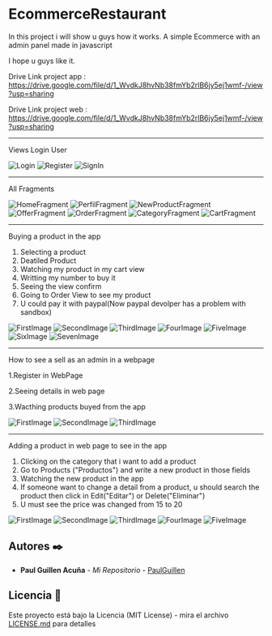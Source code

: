 # EcommerceRestaurant

In this project i will show u guys how it works. A simple Ecommerce with an admin panel made in javascript

I hope u guys like it.

Drive Link project app : https://drive.google.com/file/d/1_WvdkJ8hvNb38fmYb2rlB6jy5ej1wmf-/view?usp=sharing

Drive Link project web : https://drive.google.com/file/d/1_WvdkJ8hvNb38fmYb2rlB6jy5ej1wmf-/view?usp=sharing

---------------------------------------------------------------------------------------------------------------------

Views Login User

![Login](https://user-images.githubusercontent.com/43099030/130369433-4efb5cc1-fab3-4804-b6c8-fbd122b4ba9d.png)
![Register](https://user-images.githubusercontent.com/43099030/130369435-327b82e4-d848-4d07-b10f-41949831a62a.png)
![SignIn](https://user-images.githubusercontent.com/43099030/130369437-d406546c-6a15-4c61-add3-4fff167ff2fe.png)

---------------------------------------------------------------------------------------------------------------------

All Fragments 

![HomeFragment](https://user-images.githubusercontent.com/43099030/130369490-5f382fe3-43ee-4ba3-9f40-800a6d5b3aba.png)
![PerfilFragment](https://user-images.githubusercontent.com/43099030/130369495-d6f704e1-223e-4c36-af04-ddf9712729a0.png)
![NewProductFragment](https://user-images.githubusercontent.com/43099030/130369504-bd296af3-e3ff-41e7-be51-4da6dfe675f1.png)
![OfferFragment](https://user-images.githubusercontent.com/43099030/130369505-e8a333de-5e41-4523-8e7c-484cef3a009b.png)
![OrderFragment](https://user-images.githubusercontent.com/43099030/130369506-fce89d09-53ab-46e8-96cb-a5ec02825db2.png)
![CategoryFragment](https://user-images.githubusercontent.com/43099030/130369507-d9778bde-73aa-4f91-afe5-c4b3a134a1b6.png)
![CartFragment](https://user-images.githubusercontent.com/43099030/130369509-db4ebc76-f35f-4bb9-9626-1f7fd1fbee38.png)

---------------------------------------------------------------------------------------------------------------------

Buying a product in the app

1. Selecting a product
2. Deatiled Product
3. Watching my product in my cart view
4. Writting my number to buy it
5. Seeing the view confirm
6. Going to Order View to see my product
7. U could pay it with paypal(Now paypal devolper has a problem with sandbox)

![FirstImage](https://user-images.githubusercontent.com/43099030/130369525-5d93c039-267a-4f87-afc8-85dbda6311c1.png)
![SecondImage](https://user-images.githubusercontent.com/43099030/130369527-d2ff588a-d0a2-4ccc-9883-5e855aacd8a6.png)
![ThirdImage](https://user-images.githubusercontent.com/43099030/130369529-887791ac-85d0-4650-858c-2380b9ef5e21.png)
![FourImage](https://user-images.githubusercontent.com/43099030/130369530-ec99c8a8-8136-4562-ae78-93b336c4b829.png)
![FiveImage](https://user-images.githubusercontent.com/43099030/130369531-89da8b90-035e-4c5e-8669-8a16de7a36d7.png)
![SixImage](https://user-images.githubusercontent.com/43099030/130369532-4c7add01-594e-4c2c-a508-bf0552dd8a44.png)
![SevenImage](https://user-images.githubusercontent.com/43099030/130369534-b5b84219-953e-4555-a106-4e41edc24417.png)

---------------------------------------------------------------------------------------------------------------------

How to see a sell as an admin in a webpage

1.Register in WebPage

2.Seeing details in web page

3.Wacthing products buyed from the app

![FirstImage](https://user-images.githubusercontent.com/43099030/130369584-5ec1db3c-702b-45d8-89b8-3d29176ed311.png)
![SecondImage](https://user-images.githubusercontent.com/43099030/130369585-6717b1ee-0d45-4b79-90b8-a361dc57e86f.png)
![ThirdImage](https://user-images.githubusercontent.com/43099030/130369588-7d13339c-bc85-4e45-a6c4-dc08e40fc35c.png)

---------------------------------------------------------------------------------------------------------------------


Adding a product in web page to see in the app

1. Clicking on the category that i want to add a product
2. Go to Products ("Productos") and write a new product in those fields
3. Watching the new product in the app
4. If someone want to change a detail from a product, u should search the product then click in Edit("Editar") or Delete("Eliminar")
5. U must see the price was changed from 15 to 20

![FirstImage](https://user-images.githubusercontent.com/43099030/130369646-6a7d85e7-8b6a-4a5e-8977-a803b88f117c.png)
![SecondImage](https://user-images.githubusercontent.com/43099030/130369649-f4014b63-84e7-4c8a-9c71-306e03743074.png)
![ThirdImage](https://user-images.githubusercontent.com/43099030/130369651-3987e3d5-5820-4b54-903a-5ea5d6fed19e.png)
![FourImage](https://user-images.githubusercontent.com/43099030/130369652-de4d871a-712c-4575-9bd2-405b33317174.png)
![FiveImage](https://user-images.githubusercontent.com/43099030/130369654-bb1aa610-c538-44f2-b92d-042cf71855cb.png)

## Autores ✒️

* **Paul Guillen Acuña** - *Mi Repositorio* - [PaulGuillen](https://github.com/PaulGuillen?tab=repositories)

## Licencia 📄

Este proyecto está bajo la Licencia (MIT License) - mira el archivo [LICENSE.md](LICENSE.md) para detalles


